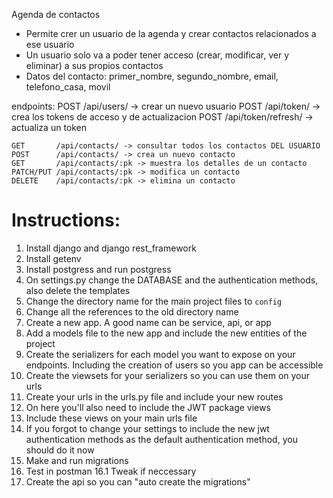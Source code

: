 Agenda de contactos
- Permite crer un usuario de la agenda y crear contactos relacionados a ese usuario
- Un usuario solo va a poder tener acceso (crear, modificar, ver y eliminar) a sus propios contactos
- Datos del contacto: primer_nombre, segundo_nombre, email, telefono_casa, movil

endpoints:
    POST /api/users/ -> crear un nuevo usuario
    POST /api/token/ -> crea los tokens de acceso y de actualizacion
    POST /api/token/refresh/ -> actualiza un token
    
    GET       /api/contacts/ -> consultar todos los contactos DEL USUARIO
    POST      /api/contacts/ -> crea un nuevo contacto
    GET       /api/contacts/:pk -> muestra los detalles de un contacto
    PATCH/PUT /api/contacts/:pk -> modifica un contacto
    DELETE    /api/contacts/:pk -> elimina un contacto


# Instructions:

1. Install django and django rest_framework
2. Install getenv
3. Install postgress and run postgress
4. On settings.py change the DATABASE and the authentication methods, also delete the templates
5. Change the directory name for the main project files to `config`
6. Change all the references to the old directory name
7. Create a new app. A good name can be service, api, or app
8. Add a models file to the new app and include the new entities of the project
9. Create the serializers for each model you want to expose on your endpoints. Including the creation of users so you app can be accessible
10. Create the viewsets for your serializers so you can use them on your urls
11. Create your urls in the urls.py file and include your new routes
12. On here you'll also need to include the JWT package views 
13. Include these views on your main urls file 
14. If you forgot to change your settings to include the new jwt authentication methods as the default authentication method, you should do it now 
15. Make and run migrations
16. Test in postman
16.1 Tweak if neccessary 
17. Create the api so you can "auto create the migrations"
